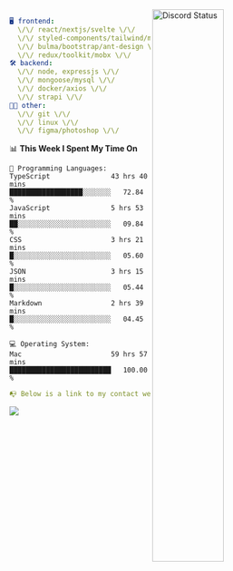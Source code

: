 
<a href="https://discord.com/users/279302975371870218" target="_blank">
    <img width="50%" align="right" alt="Discord Status" src="https://lanyard.cnrad.dev/api/279302975371870218?bg=161B22&borderRadius=5px%205px%200%200&hideTimestamp=true&idleMessage=Just%20chillin%27%20at%20the%20moment&animated=true">
</a>

```yaml
🖥️ frontend: 
  \/\/ react/nextjs/svelte \/\/
  \/\/ styled-components/tailwind/mui/
  \/\/ bulma/bootstrap/ant-design \/\/
  \/\/ redux/toolkit/mobx \/\/
🛠 backend: 
  \/\/ node, expressjs \/\/
  \/\/ mongoose/mysql \/\/
  \/\/ docker/axios \/\/
  \/\/ strapi \/\/
👨‍💻 other: 
  \/\/ git \/\/ 
  \/\/ linux \/\/
  \/\/ figma/photoshop \/\/
```
<!--START_SECTION:waka-->
📊 **This Week I Spent My Time On** 

```text
💬 Programming Languages: 
TypeScript               43 hrs 40 mins      ██████████████████░░░░░░░   72.84 % 
JavaScript               5 hrs 53 mins       ██░░░░░░░░░░░░░░░░░░░░░░░   09.84 % 
CSS                      3 hrs 21 mins       █░░░░░░░░░░░░░░░░░░░░░░░░   05.60 % 
JSON                     3 hrs 15 mins       █░░░░░░░░░░░░░░░░░░░░░░░░   05.44 % 
Markdown                 2 hrs 39 mins       █░░░░░░░░░░░░░░░░░░░░░░░░   04.45 % 

💻 Operating System: 
Mac                      59 hrs 57 mins      █████████████████████████   100.00 % 
```


<!--END_SECTION:waka-->
```yaml
📭 Below is a link to my contact website 
```
<a href="https://mxns.xyz" target="_black"> <img src="https://img.shields.io/badge/website-161B22?style=for-the-badge&logo=About.me&logoColor=white"></img> <a/>
